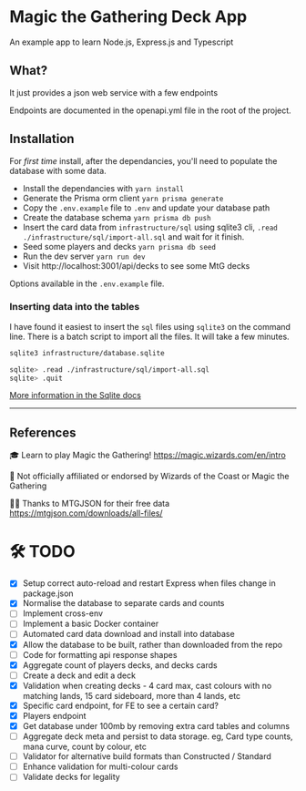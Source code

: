 # Magic the Gathering Deck App
An example app to learn Node.js, Express.js and Typescript

## What?
It just provides a json web service with a few endpoints

Endpoints are documented in the openapi.yml file in the root of the project.

## Installation
For *first time* install, after the dependancies, you'll need to populate the database with some data.

* Install the dependancies with `yarn install`
* Generate the Prisma orm client `yarn prisma generate`
* Copy the `.env.example` file to `.env` and update your database path
* Create the database schema `yarn prisma db push`
* Insert the card data from `infrastructure/sql` using sqlite3 cli, `.read ./infrastructure/sql/import-all.sql` and wait for it finish.
* Seed some players and decks `yarn prisma db seed`
* Run the dev server `yarn run dev`
* Visit http://localhost:3001/api/decks to see some MtG decks

Options available in the `.env.example` file.

### Inserting data into the tables
I have found it easiest to insert the `sql` files using `sqlite3` on the command line. There is a batch script to import all the files. It will take a few minutes.

```bash
sqlite3 infrastructure/database.sqlite

sqlite> .read ./infrastructure/sql/import-all.sql
sqlite> .quit
```

[More information in the Sqlite docs](https://www.sqlite.org/cli.html#reading_sql_from_a_file)

----
## References

:mortar_board: Learn to play Magic the Gathering! https://magic.wizards.com/en/intro

:no_good: Not officially affiliated or endorsed by Wizards of the Coast or Magic the Gathering

:bowing_man: Thanks to MTGJSON for their free data https://mtgjson.com/downloads/all-files/


# :hammer_and_wrench: TODO
 - [x] Setup correct auto-reload and restart Express when files change in package.json
 - [x] Normalise the database to separate cards and counts
 - [ ] Implement cross-env
 - [ ] Implement a basic Docker container
 - [ ] Automated card data download and install into database
 - [x] Allow the database to be built, rather than downloaded from the repo
 - [ ] Code for formatting api response shapes
 - [x] Aggregate count of players decks, and decks cards
 - [ ] Create a deck and edit a deck
 - [x] Validation when creating decks - 4 card max, cast colours with no matching lands, 15 card sideboard, more than 4 lands, etc
 - [x] Specific card endpoint, for FE to see a certain card?
 - [x] Players endpoint
 - [x] Get database under 100mb by removing extra card tables and columns
 - [ ] Aggregate deck meta and persist to data storage. eg, Card type counts, mana curve, count by colour, etc
 - [ ] Validator for alternative build formats than Constructed / Standard
 - [ ] Enhance validation for multi-colour cards
 - [ ] Validate decks for legality